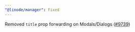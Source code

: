 ```yaml
---
"@linode/manager": Fixed
---
```


Removed `title` prop forwarding on Modals/Dialogs ([#9739](https://github.com/linode/manager/pull/9739))
